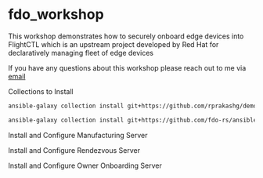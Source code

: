 # fdo_workshop
This workshop demonstrates how to securely onboard edge devices into FlightCTL which is an upstream project developed by Red Hat for declaratively managing fleet of edge devices

If you have any questions about this workshop please reach out to me via [email](mailto:ram.gopinathan@redhat.com)

Collections to Install

```sh
ansible-galaxy collection install git+https://github.com/rprakashg/demos.git,main

ansible-galaxy collection install git+https://github.com/fdo-rs/ansible.community.fdo.git,main
```

Install and Configure Manufacturing Server


Install and Configure Rendezvous Server

Install and Configure Owner Onboarding Server
